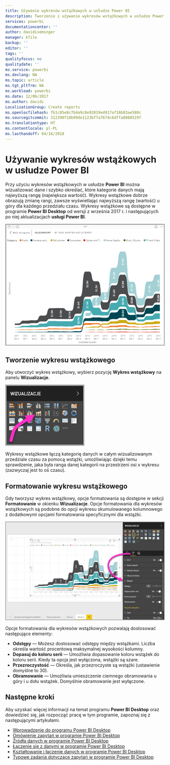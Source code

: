 ```yaml
---
title: Używanie wykresów wstążkowych w usłudze Power BI
description: Tworzenie i używanie wykresów wstążkowych w usłudze Power BI i programie Power BI Desktop
services: powerbi
documentationcenter: ''
author: davidiseminger
manager: kfile
backup: ''
editor: ''
tags: ''
qualityfocus: no
qualitydate: ''
ms.service: powerbi
ms.devlang: NA
ms.topic: article
ms.tgt_pltfrm: NA
ms.workload: powerbi
ms.date: 12/06/2017
ms.author: davidi
LocalizationGroup: Create reports
ms.openlocfilehash: fb1c85e8c7b4a9c8e92019e4917af16b83ae580c
ms.sourcegitcommit: 312390f18b99de1123bf7a7674c6dffa8088529f
ms.translationtype: HT
ms.contentlocale: pl-PL
ms.lasthandoff: 04/16/2018
---
```

# <a name="use-ribbon-charts-in-power-bi"></a>Używanie wykresów wstążkowych w usłudze Power BI
Przy użyciu wykresów wstążkowych w usłudze **Power BI** można wizualizować dane i szybko określać, które kategorie danych mają najwyższą rangę (największa wartość). Wykresy wstążkowe dobrze obrazują zmianę rangi, zawsze wyświetlając najwyższą rangę (wartość) u góry dla każdego przedziału czasu. Wykresy wstążkowe są dostępne w programie **Power BI Desktop** od wersji z września 2017 r. i następujących po niej aktualizacjach **usługi Power BI**.

![](media/desktop-ribbon-charts/ribbon-charts_01.png)

## <a name="create-a-ribbon-chart"></a>Tworzenie wykresu wstążkowego
Aby utworzyć wykres wstążkowy, wybierz pozycję **Wykres wstążkowy** na panelu **Wizualizacje**.

![](media/desktop-ribbon-charts/ribbon-charts_02.png)

Wykresy wstążkowe łączą kategorię danych w całym wizualizowanym przedziale czasu za pomocą wstążki, umożliwiając dzięki temu sprawdzenie, jaka była ranga danej kategorii na przestrzeni osi x wykresu (zazwyczaj jest to oś czasu).

## <a name="format-a-ribbon-chart"></a>Formatowanie wykresu wstążkowego
Gdy tworzysz wykres wstążkowy, opcje formatowania są dostępne w sekcji **Formatowanie** w okienku **Wizualizacje**. Opcje formatowania dla wykresów wstążkowych są podobne do opcji wykresu skumulowanego kolumnowego z dodatkowymi opcjami formatowania specyficznymi dla wstążki.

![](media/desktop-ribbon-charts/ribbon-charts_03.png)

Opcje formatowania dla wykresów wstążkowych pozwalają dostosować następujące elementy:

* **Odstępy** — Możesz dostosować odstępy między wstążkami. Liczba określa wartość procentową maksymalnej wysokości kolumny.
* **Dopasuj do koloru serii** — Umożliwia dopasowanie koloru wstążek do koloru serii. Kiedy ta opcja jest wyłączona, wstążki są szare.
* **Przezroczystość** — Określa, jak przezroczyste są wstążki (ustawienie domyślne to 30).
* **Obramowanie** — Umożliwia umieszczenie ciemnego obramowania u góry i u dołu wstążek. Domyślnie obramowanie jest wyłączone.

## <a name="next-steps"></a>Następne kroki
Aby uzyskać więcej informacji na temat programu **Power BI Desktop** oraz dowiedzieć się, jak rozpocząć pracę w tym programie, zapoznaj się z następującymi artykułami.

* [Wprowadzenie do programu Power BI Desktop](desktop-getting-started.md)
* [Omówienie zapytań w programie Power BI Desktop](desktop-query-overview.md)
* [Źródła danych w programie Power BI Desktop](desktop-data-sources.md)
* [Łączenie się z danymi w programie Power BI Desktop](desktop-connect-to-data.md)
* [Kształtowanie i łączenie danych w programie Power BI Desktop](desktop-shape-and-combine-data.md)
* [Typowe zadania dotyczące zapytań w programie Power BI Desktop](desktop-common-query-tasks.md)   

